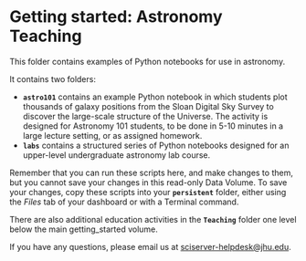 <h1>Getting started: Astronomy Teaching</h1>

This folder contains examples of Python notebooks for use in astronomy. 

It contains two folders:

<ul>
	<li><strong><code>astro101</code></strong> contains an example Python notebook in which students plot thousands of galaxy positions from the Sloan Digital Sky Survey to discover the large-scale structure of the Universe. The activity is designed for Astronomy 101 students, to be done in 5-10 minutes in a large lecture setting, or as assigned homework.</li>
	<li><strong><code>labs</code></strong> contains a structured series of Python notebooks designed for an upper-level undergraduate astronomy lab course.</li>
</ul>

Remember that you can run these scripts here, and make changes to them, but you cannot save your changes in this read-only Data Volume. To save your changes, copy these scripts into your <strong><code>persistent</code></strong> folder, either using the <em>Files</em> tab of your dashboard or with a Terminal command.

There are also additional education activities in the <strong><code>Teaching</code></strong> folder one level below the main getting_started volume.

If you have any questions, please email us at sciserver-helpdesk@jhu.edu.